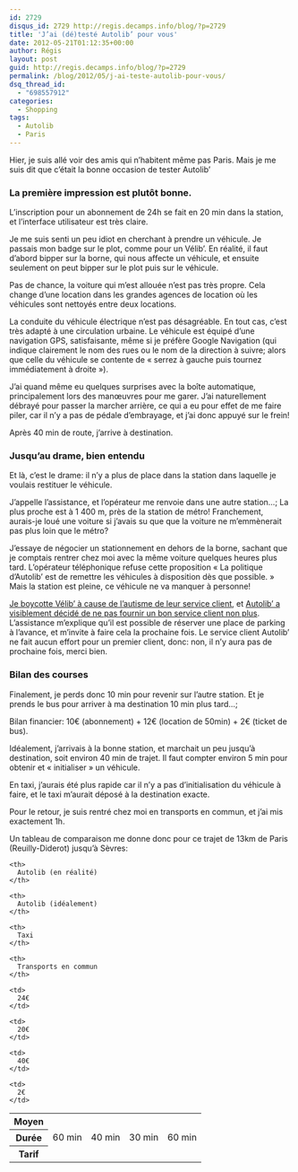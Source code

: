 ```yaml
---
id: 2729
disqus_id: 2729 http://regis.decamps.info/blog/?p=2729
title: 'J’ai (dé)testé Autolib’ pour vous'
date: 2012-05-21T01:12:35+00:00
author: Régis
layout: post
guid: http://regis.decamps.info/blog/?p=2729
permalink: /blog/2012/05/j-ai-teste-autolib-pour-vous/
dsq_thread_id:
  - "698557912"
categories:
  - Shopping
tags:
  - Autolib
  - Paris
---
```

Hier, je suis allé voir des amis qui n’habitent même pas Paris. Mais je me suis dit que c’était la bonne occasion de tester Autolib’

<!--more-->

### La première impression est plutôt bonne. 

L’inscription pour un abonnement de 24h se fait en 20 min dans la station, et l’interface utilisateur est très claire.

Je me suis senti un peu idiot en cherchant à prendre un véhicule. Je passais mon badge sur le plot, comme pour un Vélib’. En réalité, il faut d’abord bipper sur la borne, qui nous affecte un véhicule, et ensuite seulement on peut bipper sur le plot puis sur le véhicule.

Pas de chance, la voiture qui m’est allouée n’est pas très propre. Cela change d’une location dans les grandes agences de location où les véhicules sont nettoyés entre deux locations.

La conduite du véhicule électrique n’est pas désagréable. En tout cas, c’est très adapté à une circulation urbaine. Le véhicule est équipé d’une navigation GPS, satisfaisante, même si je préfère Google Navigation (qui indique clairement le nom des rues ou le nom de la direction à suivre; alors que celle du véhicule se contente de « serrez à gauche puis tournez immédiatement à droite »).

J’ai quand même eu quelques surprises avec la boîte automatique, principalement lors des manœuvres pour me garer. J’ai naturellement débrayé pour passer la marcher arrière, ce qui a eu pour effet de me faire piler, car il n’y a pas de pédale d&#8217;embrayage, et j’ai donc appuyé sur le frein!

Après 40 min de route, j’arrive à destination. 

### Jusqu’au drame, bien entendu

Et là, c’est le drame: il n’y a plus de place dans la station dans laquelle je voulais restituer le véhicule.

J’appelle l’assistance, et l’opérateur me renvoie dans une autre station…; La plus proche est à 1 400 m, près de la station de métro! Franchement, aurais-je loué une voiture si j’avais su que que la voiture ne m’emmènerait pas plus loin que le métro? 

J’essaye de négocier un stationnement en dehors de la borne, sachant que je comptais rentrer chez moi avec la même voiture quelques heures plus tard. L’opérateur téléphonique refuse cette proposition « La politique d’Autolib’ est de remettre les véhicules à disposition dès que possible. » Mais la station est pleine, ce véhicule ne va manquer à personne! 

[Je boycotte Vélib’ à cause de l’autisme de leur service client](http://regis.decamps.info/blog/2009/05/velib-et-moi-cest-fini/), et [Autolib’ a visiblement décidé de ne pas fournir un bon service client non plus](http://www.sevenwindows.eu/2012/03/26/autolib-un-beta-test-onreux/). L’assistance m’explique qu’il est possible de réserver une place de parking à l’avance, et m’invite à faire cela la prochaine fois. Le service client Autolib’ ne fait aucun effort pour un premier client, donc: non, il n’y aura pas de prochaine fois, merci bien. 

### Bilan des courses

Finalement, je perds donc 10 min pour revenir sur l’autre station. Et je prends le bus pour arriver à ma destination 10 min plus tard…; 

Bilan financier: 10€ (abonnement) + 12€ (location de 50min) + 2€ (ticket de bus).

Idéalement, j’arrivais à la bonne station, et marchait un peu jusqu’à destination, soit environ 40 min de trajet. Il faut compter environ 5 min pour obtenir et « initialiser » un véhicule.

En taxi, j’aurais été plus rapide car il n’y a pas d’initialisation du véhicule à faire, et le taxi m’aurait déposé à la destination exacte.

Pour le retour, je suis rentré chez moi en transports en commun, et j’ai mis exactement 1h.

Un tableau de comparaison me donne donc pour ce trajet de 13km de Paris (Reuilly-Diderot) jusqu’à Sèvres:

<table>
  <tr>
    <th>
      Moyen
    </th>
    
    <th>
      Autolib (en réalité)
    </th>
    
    <th>
      Autolib (idéalement)
    </th>
    
    <th>
      Taxi
    </th>
    
    <th>
      Transports en commun
    </th>
  </tr>
  
  <th>
    Durée
  </th>
  
  <td>
    60 min
  </td>
  
  <td>
    40 min
  </td>
  
  <td>
    30 min
  </td>
  
  <td>
    60 min
  </td>
  
  <tr>
    <th>
      Tarif
    </th>
    
    <td>
      24€
    </td>
    
    <td>
      20€
    </td>
    
    <td>
      40€
    </td>
    
    <td>
      2€
    </td>
  </tr>
</table>
